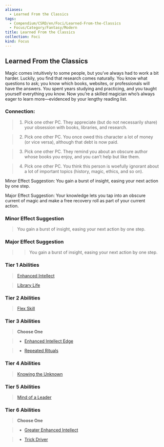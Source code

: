 ```yaml
---
aliases:
  - Learned From the Classics
tags:
  - Compendium/CSRD/en/Foci/Learned-From-the-Classics
  - Focus/Category/Fantasy/Modern
title: Learned From the Classics
collection: Foci
kind: Focus
---
```

## Learned From the Classics  
Magic comes intuitively to some people, but you’ve always had to work a bit harder. Luckily, you find that research comes naturally. You know what questions to ask; you know which books, websites, or professionals will have the answers. You spent years studying and practicing, and you taught yourself everything you know. Now you’re a skilled magician who’s always eager to learn more—evidenced by your lengthy reading list.  
  
  
### Connection:   
>1. Pick one other PC. They appreciate (but do not necessarily share) your obsession with books, libraries, and research.  
>2. Pick one other PC. You once owed this character a lot of money (or vice versa), although that debt is now paid.  
>3. Pick one other PC. They remind you about an obscure author whose books you enjoy, and you can’t help but like them.  
>4. Pick one other PC. You think this person is woefully ignorant about a lot of important topics (history, magic, ethics, and so on).  
Minor Effect Suggestion: You gain a burst of insight, easing your next action by one step.  
Major Effect Suggestion: Your knowledge lets you tap into an obscure current of magic and make a free recovery roll as part of your current action.  
  
  
### Minor Effect Suggestion   
>You gain a burst of insight, easing your next action by one step.  
### Major Effect Suggestion   
>>You gain a burst of insight, easing your next action by one step.  
  
  
  
### Tier 1 Abilities    
> [Enhanced Intellect](Enhanced-Intellect.md)  
> [Library Life](Library-Life.md)    
  
  
### Tier 2 Abilities    
> [Flex Skill](Flex-Skill.md)    
  
### Tier 3 Abilities    
> **Choose One**    
>- [Enhanced Intellect Edge](Enhanced-Intellect-Edge.md)    
>- [Repeated Rituals](Repeated-Rituals.md)    
  
### Tier 4 Abilities    
> [Knowing the Unknown](Knowing-the-Unknown.md)    
  
### Tier 5 Abilities    
> [Mind of a Leader](Mind-of-a-Leader.md)  
  
  
### Tier 6 Abilities    
> **Choose One**    
>- [Greater Enhanced Intellect](Greater-Enhanced-Intellect.md)    
>- [Trick Driver](Trick-Driver.md)